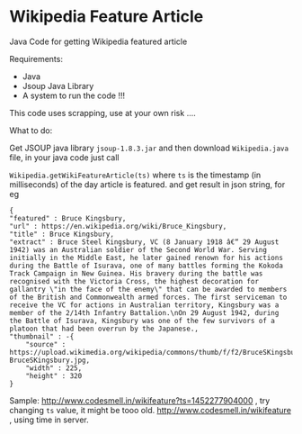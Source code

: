 # Wikipedia Feature Article
Java Code for getting Wikipedia featured article

Requirements:

* Java
* Jsoup Java Library
* A system to run the code !!!

This code uses scrapping, use at your own risk ....

What to do:


Get JSOUP java library `jsoup-1.8.3.jar` and then download `Wikipedia.java` file, in your java code just call

`Wikipedia.getWikiFeatureArticle(ts)` where `ts` is the timestamp (in milliseconds) of the day article is featured.
and get result in json string, for eg

    {
    "featured" : Bruce Kingsbury,
    "url" : https://en.wikipedia.org/wiki/Bruce_Kingsbury,
    "title" : Bruce Kingsbury,
    "extract" : Bruce Steel Kingsbury, VC (8 January 1918 â€“ 29 August 1942) was an Australian soldier of the Second World War. Serving initially in the Middle East, he later gained renown for his actions during the Battle of Isurava, one of many battles forming the Kokoda Track Campaign in New Guinea. His bravery during the battle was recognised with the Victoria Cross, the highest decoration for gallantry \"in the face of the enemy\" that can be awarded to members of the British and Commonwealth armed forces. The first serviceman to receive the VC for actions in Australian territory, Kingsbury was a member of the 2/14th Infantry Battalion.\nOn 29 August 1942, during the Battle of Isurava, Kingsbury was one of the few survivors of a platoon that had been overrun by the Japanese.,
    "thumbnail" : -{
        "source" : https://upload.wikimedia.org/wikipedia/commons/thumb/f/f2/BruceSKingsbury.jpg/225px-BruceSKingsbury.jpg,
        "width" : 225,
        "height" : 320
    }

Sample: http://www.codesmell.in/wikifeature?ts=1452277904000 , try changing `ts` value, it might be tooo old.
        http://www.codesmell.in/wikifeature , using time in server.
